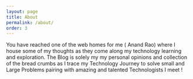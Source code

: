 ```yaml
---
layout: page
title: About
permalink: /about/
order: 3
---
```


You have reached one of the web homes for me ( Anand Rao) where I house some of my thoughts as they come along my technology learning and exploration. 
The Blog is solely my my personal opinions and collection of the bread crumbs as I trace my Technology  Journey to solve small and Large Problems pairing with amazing and talented Technologists I meet !